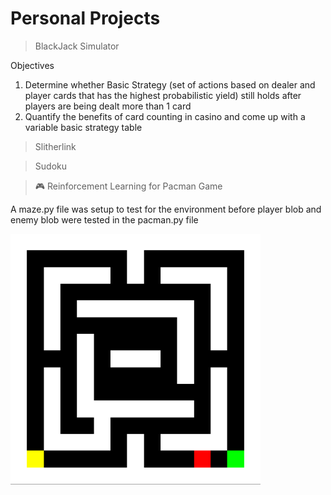 # Personal Projects

> BlackJack Simulator

Objectives<br/>
1) Determine whether Basic Strategy (set of actions based on dealer and player cards that has the highest probabilistic yield) still holds after players are being dealt more than 1 card<br/>
2) Quantify the benefits of card counting in casino and come up with a variable basic strategy table

> Slitherlink <br/>

> Sudoku <br/>

> :video_game: Reinforcement Learning for Pacman Game

A maze.py file was setup to test for the environment before player blob and enemy blob were tested in the pacman.py file <br/>

<img src="/pacman/images/pacman.png" width="400" />
